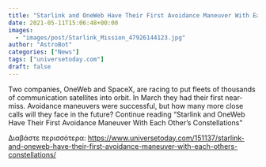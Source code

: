 ```yaml
---
title: "Starlink and OneWeb Have Their First Avoidance Maneuver With Each Other’s Constellations"
date: 2021-05-11T15:06:48+00:00
images:
  - "images/post/Starlink_Mission_47926144123.jpg"
author: "AstroBot"
categories: ["News"]
tags: ["universetoday.com"]
draft: false
---
```


Two companies, OneWeb and SpaceX, are racing to put fleets of thousands of communication satellites into orbit. In March they had their first near-miss. Avoidance maneuvers were successful, but how many more close calls will they face in the future?  Continue reading “Starlink and OneWeb Have Their First Avoidance Maneuver With Each Other’s Constellations” 

Διαβάστε περισσότερα: https://www.universetoday.com/151137/starlink-and-oneweb-have-their-first-avoidance-maneuver-with-each-others-constellations/
